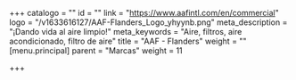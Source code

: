 +++
catalogo = ""
id = ""
link = "https://www.aafintl.com/en/commercial"
logo = "/v1633616127/AAF-Flanders_Logo_yhyynb.png"
meta_description = "¡Dando vida al aire limpio!"
meta_keywords = "Aire, filtros, aire acondicionado, filtro de aire"
title = "AAF - Flanders"
weight = ""
[menu.principal]
parent = "Marcas"
weight = 11

+++